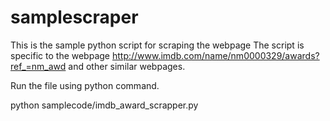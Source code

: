 # samplescraper
This is the sample python script for scraping the webpage
The script is specific to the webpage http://www.imdb.com/name/nm0000329/awards?ref_=nm_awd and other similar webpages.

Run the file using python command.

python samplecode/imdb_award_scrapper.py